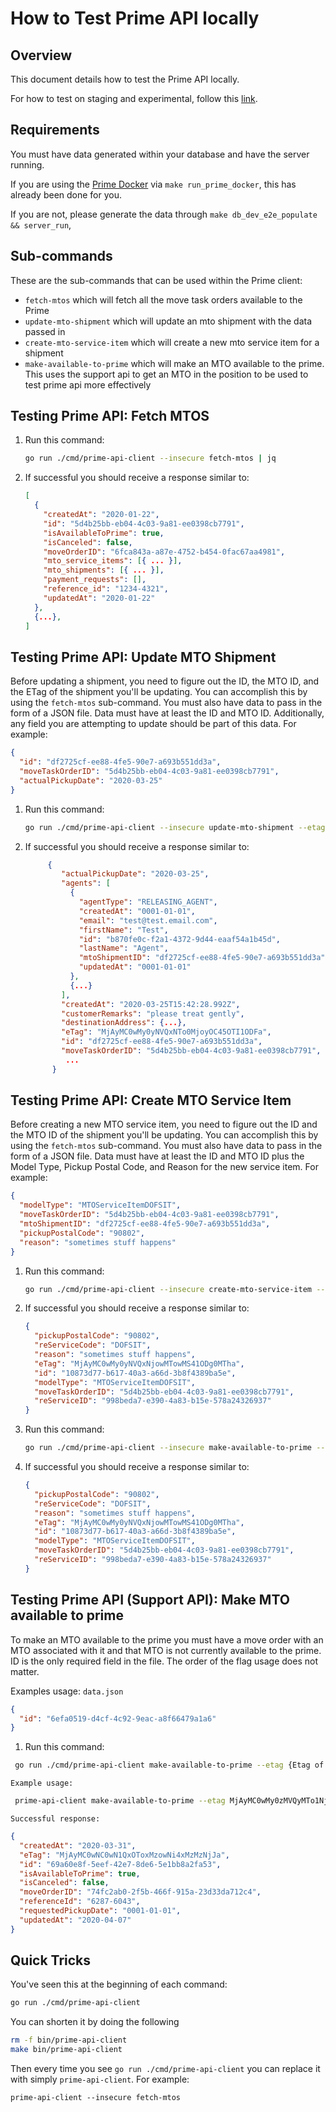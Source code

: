 # How to Test Prime API locally

## Overview

This document details how to test the Prime API locally.

For how to test on staging and experimental, follow this [link](test-prime-api-staging-experimental.md).

## Requirements

You must have data generated within your database and have the server running.

If you are using the [Prime Docker](run-prime-docker.md) via `make run_prime_docker`, this has already been done for you.

If you are not, please generate the data through `make db_dev_e2e_populate && server_run`,

## Sub-commands

These are the sub-commands that can be used within the Prime client:

- `fetch-mtos` which will fetch all the move task orders available to the Prime
- `update-mto-shipment` which will update an mto shipment with the data passed in
- `create-mto-service-item` which will create a new mto service item for a shipment
- `make-available-to-prime` which will make an MTO available to the prime. This uses the support api to get an MTO in the position to be used to test prime api more effectively

## Testing Prime API: Fetch MTOS

1. Run this command:

   ```sh
   go run ./cmd/prime-api-client --insecure fetch-mtos | jq
   ```

2. If successful you should receive a response similar to:

   ```json
   [
     {
       "createdAt": "2020-01-22",
       "id": "5d4b25bb-eb04-4c03-9a81-ee0398cb7791",
       "isAvailableToPrime": true,
       "isCanceled": false,
       "moveOrderID": "6fca843a-a87e-4752-b454-0fac67aa4981",
       "mto_service_items": [{ ... }],
       "mto_shipments": [{ ... }],
       "payment_requests": [],
       "reference_id": "1234-4321",
       "updatedAt": "2020-01-22"
     },
     {...},
   ]
   ```

## Testing Prime API: Update MTO Shipment

Before updating a shipment, you need to figure out the ID, the MTO ID, and the ETag of the shipment you'll be updating. You can accomplish this by using the `fetch-mtos` sub-command. You must also have data to pass in the form of a JSON file. Data must have at least the ID and MTO ID. Additionally, any field you are attempting to update should be part of this data. For example:

```json
{
  "id": "df2725cf-ee88-4fe5-90e7-a693b551dd3a",
  "moveTaskOrderID": "5d4b25bb-eb04-4c03-9a81-ee0398cb7791",
  "actualPickupDate": "2020-03-25"
}
```

1. Run this command:

   ```sh
   go run ./cmd/prime-api-client --insecure update-mto-shipment --etag {ETAG} --filename {PATH TO FILE} | jq
   ```

2. If successful you should receive a response similar to:

   ```json
        {
           "actualPickupDate": "2020-03-25",
           "agents": [
             {
               "agentType": "RELEASING_AGENT",
               "createdAt": "0001-01-01",
               "email": "test@test.email.com",
               "firstName": "Test",
               "id": "b870fe0c-f2a1-4372-9d44-eaaf54a1b45d",
               "lastName": "Agent",
               "mtoShipmentID": "df2725cf-ee88-4fe5-90e7-a693b551dd3a",
               "updatedAt": "0001-01-01"
             },
             {...}
           ],
           "createdAt": "2020-03-25T15:42:28.992Z",
           "customerRemarks": "please treat gently",
           "destinationAddress": {...},
           "eTag": "MjAyMC0wMy0yNVQxNTo0MjoyOC45OTI1ODFa",
           "id": "df2725cf-ee88-4fe5-90e7-a693b551dd3a",
           "moveTaskOrderID": "5d4b25bb-eb04-4c03-9a81-ee0398cb7791",
            ...
         }
   ```

## Testing Prime API: Create MTO Service Item

Before creating a new MTO service item, you need to figure out the ID and the MTO ID of the shipment you'll be updating. You can accomplish this by using the `fetch-mtos` sub-command. You must also have data to pass in the form of a JSON file. Data must have at least the ID and MTO ID plus the Model Type, Pickup Postal Code, and Reason for the new service item. For example:

```json
{
  "modelType": "MTOServiceItemDOFSIT",
  "moveTaskOrderID": "5d4b25bb-eb04-4c03-9a81-ee0398cb7791",
  "mtoShipmentID": "df2725cf-ee88-4fe5-90e7-a693b551dd3a",
  "pickupPostalCode": "90802",
  "reason": "sometimes stuff happens"
}
```

1. Run this command:

   ```sh
   go run ./cmd/prime-api-client --insecure create-mto-service-item --filename {PATH TO FILE} | jq
   ```

2. If successful you should receive a response similar to:

   ```json
   {
     "pickupPostalCode": "90802",
     "reServiceCode": "DOFSIT",
     "reason": "sometimes stuff happens",
     "eTag": "MjAyMC0wMy0yNVQxNjowMTowMS41ODg0MTha",
     "id": "10873d77-b617-40a3-a66d-3b8f4389ba5e",
     "modelType": "MTOServiceItemDOFSIT",
     "moveTaskOrderID": "5d4b25bb-eb04-4c03-9a81-ee0398cb7791",
     "reServiceID": "998beda7-e390-4a83-b15e-578a24326937"
   }
   ```

3. Run this command:

   ```sh
   go run ./cmd/prime-api-client --insecure make-available-to-prime --filename {PATH TO FILE} --etag
   ```

4. If successful you should receive a response similar to:

   ```json
   {
     "pickupPostalCode": "90802",
     "reServiceCode": "DOFSIT",
     "reason": "sometimes stuff happens",
     "eTag": "MjAyMC0wMy0yNVQxNjowMTowMS41ODg0MTha",
     "id": "10873d77-b617-40a3-a66d-3b8f4389ba5e",
     "modelType": "MTOServiceItemDOFSIT",
     "moveTaskOrderID": "5d4b25bb-eb04-4c03-9a81-ee0398cb7791",
     "reServiceID": "998beda7-e390-4a83-b15e-578a24326937"
   }
   ```

## Testing Prime API (Support API): Make MTO available to prime

To make an MTO available to the prime you must have a move order with an MTO associated with it and that MTO is not currently available to the prime. ID is the only required field in the file. The order of the flag usage does not matter.

Examples usage:
`data.json`

```json
{
  "id": "6efa0519-d4cf-4c92-9eac-a8f66479a1a6"
}
```

  1. Run this command:

   ```sh
    go run ./cmd/prime-api-client make-available-to-prime --etag {Etag of MTO} --filename {PATH TO FILE}  --hostname supportlocal --insecure | jq
   ```

   `Example usage:`

   ```sh
    prime-api-client make-available-to-prime --etag MjAyMC0wMy0zMVQyMTo1NjozOS45NzIxNzha --filename data.json --hostname supportlocal --insecure | jq
   ```

  `Successful response:`

  ```json
  {
    "createdAt": "2020-03-31",
    "eTag": "MjAyMC0wNC0wN1QxOToxMzowNi4xMzMzNjJa",
    "id": "69a60e8f-5eef-42e7-8de6-5e1bb8a2fa53",
    "isAvailableToPrime": true,
    "isCanceled": false,
    "moveOrderID": "74fc2ab0-2f5b-466f-915a-23d33da712c4",
    "referenceId": "6287-6043",
    "requestedPickupDate": "0001-01-01",
    "updatedAt": "2020-04-07"
  }
  ```

## Quick Tricks

You've seen this at the beginning of each command:

```sh
go run ./cmd/prime-api-client
```

You can shorten it by doing the following

```sh
rm -f bin/prime-api-client
make bin/prime-api-client
```

Then every time you see `go run ./cmd/prime-api-client` you can replace it with simply `prime-api-client`. For example:

```shell script
prime-api-client --insecure fetch-mtos
```
